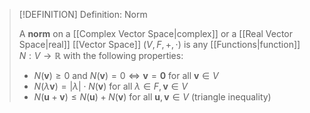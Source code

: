 >[!DEFINITION] Definition: Norm
>
>A **norm** on a [[Complex Vector Space|complex]] or a [[Real Vector Space|real]] [[Vector Space]] $(V,F,+,\cdot)$ is any [[Functions|function]] $N: V \to \mathbb{R}$ with the following properties:
>
>- $N(\mathbf{v})\ge 0$ and $N(\mathbf{v})=0\iff \mathbf{v}=\mathbf{0}$ for all $\mathbf{v}\in V$
>- $N(\lambda\mathbf{v}) = |\lambda|\cdot N(\mathbf{v})$ for all $\lambda\in F,\mathbf{v}\in V$
>- $N(\mathbf{u}+\mathbf{v})\le N(\mathbf{u})+N(\mathbf{v})$ for all $\mathbf{u},\mathbf{v}\in V$ (triangle inequality)